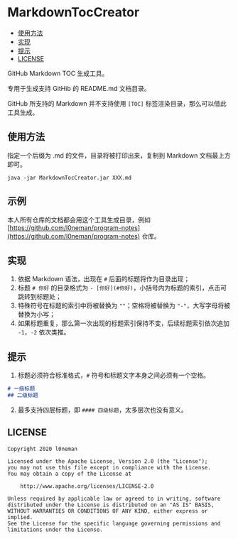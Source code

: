 # MarkdownTocCreator

- [使用方法](#使用方法)
- [实现](#实现)
- [提示](#提示)
- [LICENSE](#license)



GitHub Markdown TOC 生成工具。



专用于生成支持 GitHib 的 README.md 文档目录。

GitHub 所支持的 Markdown 并不支持使用 `[TOC]` 标签渲染目录，那么可以借此工具生成。



## 使用方法

指定一个后缀为 .md 的文件，目录将被打印出来，复制到  Markdown 文档最上方即可。

```shell
java -jar MarkdownTocCreator.jar XXX.md
```



## 示例

本人所有仓库的文档都会用这个工具生成目录，例如 [https://github.com/l0neman/program-notes](https://github.com/l0neman/program-notes) 仓库。



## 实现

1. 依据 Markdown 语法，出现在 `#` 后面的标题将作为目录出现；
2. 标题 `# 你好` 的目录格式为 `- [你好](#你好)`，小括号内为标题的索引，点击可跳转到标题处；
3. 特殊符号在标题的索引中将被替换为 `""`；空格将被替换为 `"-"`，大写字母将被替换为小写；
4. 如果标题重复，那么第一次出现的标题索引保持不变，后续标题索引依次追加 `-1`，`-2` 依次类推。



## 提示

1. 标题必须符合标准格式，`#` 符号和标题文字本身之间必须有一个空格。

```markdown
# 一级标题
## 二级标题
```



2. 最多支持四层标题，即 `#### 四级标题`，太多层次也没有意义。



## LICENSE

```
Copyright 2020 l0neman

Licensed under the Apache License, Version 2.0 (the "License");
you may not use this file except in compliance with the License.
You may obtain a copy of the License at

    http://www.apache.org/licenses/LICENSE-2.0

Unless required by applicable law or agreed to in writing, software
distributed under the License is distributed on an "AS IS" BASIS,
WITHOUT WARRANTIES OR CONDITIONS OF ANY KIND, either express or implied.
See the License for the specific language governing permissions and
limitations under the License.
```

